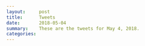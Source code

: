 ```yaml
---
layout:     post
title:      Tweets
date:       2018-05-04
summary:    These are the tweets for May 4, 2018.
categories:
---
```


